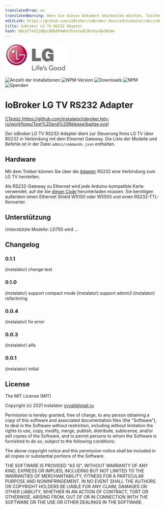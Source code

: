 ```yaml
---
translatedFrom: en
translatedWarning: Wenn Sie dieses Dokument bearbeiten möchten, löschen Sie bitte das Feld "translationsFrom". Andernfalls wird dieses Dokument automatisch erneut übersetzt
editLink: https://github.com/ioBroker/ioBroker.docs/edit/master/docs/de/adapterref/iobroker.lgtv-rs/README.md
title: ioBroker LG TV RS232 Adapter
hash: Q0Lbf74YZj8BycBQkEPeWUo7hxoteQCdGvVyv8wIWiA=
---
```

![Logo](../../../en/adapterref/iobroker.lgtv-rs/admin/lg_admin.png)

![Anzahl der Installationen](http://iobroker.live/badges/lgtv-rs-stable.svg)
![NPM-Version](http://img.shields.io/npm/v/iobroker.lgtv-rs.svg)
![Downloads](https://img.shields.io/npm/dm/iobroker.lgtv-rs.svg)
![NPM](https://nodei.co/npm/iobroker.lgtv-rs.png?downloads=true)
![Spenden](https://img.shields.io/badge/Donate-PayPal-green.svg)

# IoBroker LG TV RS232 Adapter
[![Tests] (https://github.com/instalator/iobroker.lgtv-rs/workflows/Test%20and%20Release/badge.svg)](https://github.com/instalator/ioBroker.lgtv-rs/actions/)

Der ioBroker LG TV RS232-Adapter dient zur Steuerung Ihres LG TV über RS232 in Verbindung mit dem Etnernet Gateway.
Die Liste der Modelle und Befehle ist in der Datei `admin/commands.json` enthalten.

## Hardware
Mit dem Treiber können Sie über die [Adapter](http://blog.instalator.ru/archives/744) RS232 eine Verbindung zum LG TV herstellen.

Als RS232-Gateway zu Ethernet wird jede Arduino-kompatible Karte verwendet, auf die Sie [dieser Code](https://github.com/stepansnigirev/ArduinoSerialToEthernet) herunterladen müssen.
Sie benötigen außerdem einen Ethernet Shield W5100 oder W5500 und einen RS232-TTL-Konverter.

## Unterstützung
Unterstützte Modelle: LD750 wird ...

## Changelog

### 0.1.1
  (instalator) change test

### 0.1.0
  (instalator) support compact mode
  (instalator) support admin3
  (instalator) refactoring

### 0.0.4
  (instalator) fix error

### 0.0.3
  (instalator) alfa

### 0.0.1
  (instalator) initial

## License
The MIT License (MIT)

Copyright (c) 2021 instalator <vvvalt@mail.ru>

Permission is hereby granted, free of charge, to any person obtaining a copy
of this software and associated documentation files (the "Software"), to deal
in the Software without restriction, including without limitation the rights
to use, copy, modify, merge, publish, distribute, sublicense, and/or sell
copies of the Software, and to permit persons to whom the Software is
furnished to do so, subject to the following conditions:

The above copyright notice and this permission notice shall be included in all
copies or substantial portions of the Software.

THE SOFTWARE IS PROVIDED "AS IS", WITHOUT WARRANTY OF ANY KIND, EXPRESS OR
IMPLIED, INCLUDING BUT NOT LIMITED TO THE WARRANTIES OF MERCHANTABILITY,
FITNESS FOR A PARTICULAR PURPOSE AND NONINFRINGEMENT. IN NO EVENT SHALL THE
AUTHORS OR COPYRIGHT HOLDERS BE LIABLE FOR ANY CLAIM, DAMAGES OR OTHER
LIABILITY, WHETHER IN AN ACTION OF CONTRACT, TORT OR OTHERWISE, ARISING FROM,
OUT OF OR IN CONNECTION WITH THE SOFTWARE OR THE USE OR OTHER DEALINGS IN THE
SOFTWARE.